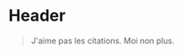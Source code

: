 <!-- TITLE: Page -->
<!-- SUBTITLE: A quick summary of Page -->

# Header

> J'aime pas les citations.
Moi non plus.